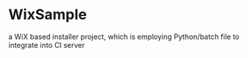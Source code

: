 WixSample
=========

a WiX based installer project, which is employing Python/batch file to integrate into CI server
